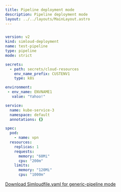 ```yaml
---
title: Pipeline deployment mode 
description: Pipeline deployment mode 
layout: ../../layouts/MainLayout.astro
---
```


```yaml

version: v2
kind: simloud-deployment
name: test-pipeline
type: pipeline
mode: strict

secrets:
  - path: secrets/cloud-resources
    env_name_prefix: CUSTENV1
    type: k8s

environment:
 - env_name: ENVNAME1
   value: "Yahoo!"

service:
  name: kube-service-3
  namespace: default
  annotations: {}

spec:
  pod:
    - name: vpn
  resources:
    replicas: 1
    requests:
      memory: "60Mi"
      cpu: "200m"
    limits:
      memory: "120Mi"
      cpu: "1000m"

```

[Download Simloudfile.yaml for generic-pipeline mode](/files/generic-pipeline.yaml)